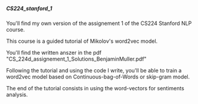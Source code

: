 ##### CS224_stanford_1

You'll find my own version of the assignement 1 of the CS224 Stanford NLP course. 

This course is a guided tutorial of Mikolov's word2vec model. 

You'll find the written anszer in the pdf "CS_224d_assignement_1_Solutions_BenjaminMuller.pdf"

Following the tutorial and using the code I write, you'll be able to train a word2vec model based on Continuous-bag-of-Words or skip-gram model. 

The end of the tutorial consists in using the word-vectors for sentiments analysis. 
